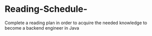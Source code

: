 # Reading-Schedule-
Complete a reading plan in order to acquire the needed  knowledge to become a backend engineer in Java 
